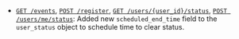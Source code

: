 * [`GET /events`](/api/get-events), [`POST /register`](/api/register-queue),
[`GET /users/{user_id}/status`](/api/get-user-status),
[`POST /users/me/status`](/api/update-status): Added new `scheduled_end_time`
field to the `user_status` object to schedule time to clear status.
